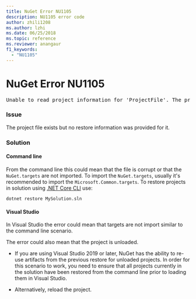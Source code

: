 ```yaml
---
title: NuGet Error NU1105
description: NU1105 error code
author: zhili1208
ms.author: lzhi
ms.date: 06/25/2018
ms.topic: reference
ms.reviewer: anangaur
f1_keywords: 
  - "NU1105"
---
```


# NuGet Error NU1105

<pre>Unable to read project information for 'ProjectFile'. The project file may be invalid or missing targets required for restore.</pre>

### Issue
The project file exists but no restore information was provided for it.

### Solution

#### Command line

From the command line this could mean that the file is corrupt or that the `NuGet.targets` are not imported.
To import the `NuGet.targets`, usually it's recommended to import the `Microsoft.Common.targets`.
To restore projects in solution using [.NET Core CLI](../consume-packages/install-use-packages-dotnet-cli.md) use:
```dotnetcli
dotnet restore MySolution.sln
```
#### Visual Studio

In Visual Studio the error could mean that targets are not import similar to the command line scenario.

The error could also mean that the project is unloaded.

* If you are using Visual Studio 2019 or later, NuGet has the ability to re-use artifacts from the previous restore for unloaded projects. In order for this scenario to work, you need to ensure that all projects currently in the solution have been restored from the command line prior to loading them in Visual Studio.

* Alternatively, reload the project.
